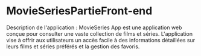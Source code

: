 # MovieSeriesPartieFront-end
Description de l'application :
MovieSeries App est une application web conçue pour consulter une vaste collection de films et séries. L'application vise à offrir aux utilisateurs un accès facile à des informations détaillées sur leurs films et séries préférés et la gestion des favoris.
